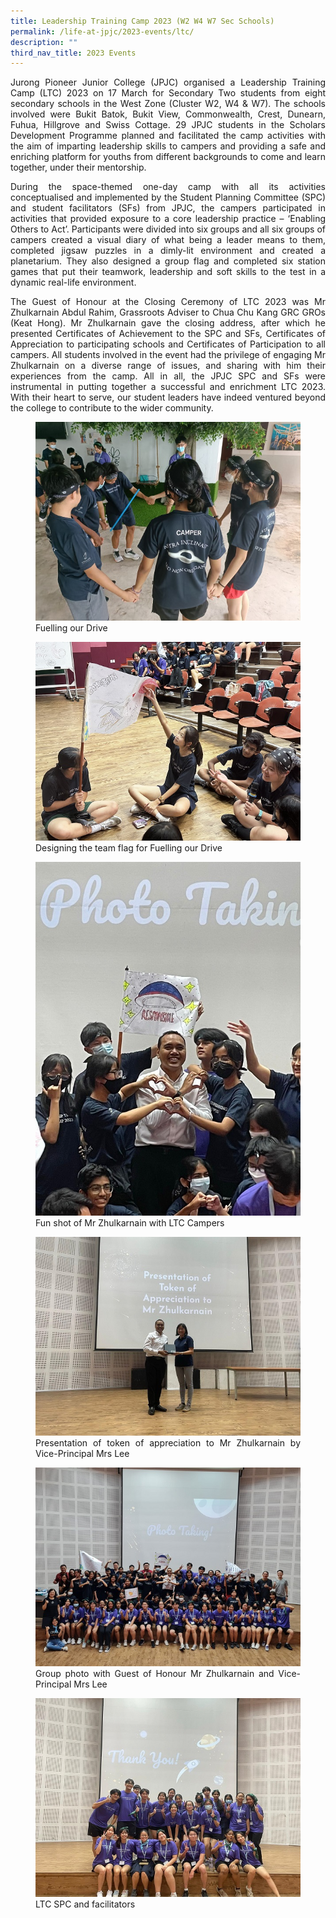 ```yaml
---
title: Leadership Training Camp 2023 (W2 W4 W7 Sec Schools)
permalink: /life-at-jpjc/2023-events/ltc/
description: ""
third_nav_title: 2023 Events
---
```

<div align="justify">

<p>Jurong Pioneer Junior College (JPJC) organised a Leadership Training Camp (LTC) 2023 on 17 March for Secondary Two students from eight secondary schools in the West Zone (Cluster W2, W4 &amp; W7). The schools involved were Bukit Batok, Bukit View, Commonwealth, Crest, Dunearn, Fuhua, Hillgrove and Swiss Cottage. 29 JPJC students in the Scholars Development Programme planned and facilitated the camp activities with the aim of imparting leadership skills to campers and providing a safe and enriching platform for youths from different backgrounds to come and learn together, under their mentorship.</p>

<p>During the space-themed one-day camp with all its activities conceptualised and implemented by the Student Planning Committee (SPC) and student facilitators (SFs) from JPJC, the campers participated in activities that provided exposure to a core leadership practice – ‘Enabling Others to Act’. Participants were divided into six groups and all six groups of campers created a visual diary of what being a leader means to them, completed jigsaw puzzles in a dimly-lit environment and created a planetarium. They also designed a group flag and completed six station games that put their teamwork, leadership and soft skills to the test in a dynamic real-life environment.</p>

<p>The Guest of Honour at the Closing Ceremony of LTC 2023 was Mr Zhulkarnain Abdul Rahim, Grassroots Adviser to Chua Chu Kang GRC GROs (Keat Hong). Mr Zhulkarnain gave the closing address, after which he presented Certificates of Achievement to the SPC and SFs, Certificates of Appreciation to participating schools and Certificates of Participation to all campers. All students involved in the event had the privilege of engaging Mr Zhulkarnain on a diverse range of issues, and sharing with him their experiences from the camp. All in all, the JPJC SPC and SFs were instrumental in putting together a successful and enrichment LTC 2023. With their heart to serve, our student leaders have indeed ventured beyond the college to contribute to the wider community.</p>

<figure>
<img src="/images/Life%20@%20JPJC/2023%20Events/LTC/2023ltc1.jpg">
<figcaption>Fuelling our Drive</figcaption></figure>	

<figure>
<img src="/images/Life%20@%20JPJC/2023%20Events/LTC/2023ltc2.JPG">
<figcaption>Designing the team flag for Fuelling our Drive</figcaption></figure>	

<figure>
<img src="/images/Life%20@%20JPJC/2023%20Events/LTC/2023ltc3.jpeg">
<figcaption>Fun shot of Mr Zhulkarnain with LTC Campers</figcaption></figure>	
	
<figure>
<img src="/images/Life%20@%20JPJC/2023%20Events/LTC/2023ltc4.jpeg">
<figcaption>Presentation of token of appreciation to Mr Zhulkarnain by Vice-Principal Mrs Lee</figcaption></figure>	
	
<figure>
<img src="/images/Life%20@%20JPJC/2023%20Events/LTC/2023ltc5.jpeg">
<figcaption>Group photo with Guest of Honour Mr Zhulkarnain and Vice-Principal Mrs Lee</figcaption></figure>	
	
<figure>
<img src="/images/Life%20@%20JPJC/2023%20Events/LTC/2023ltc6.jpeg">
<figcaption>LTC SPC and facilitators</figcaption></figure>	

</div>